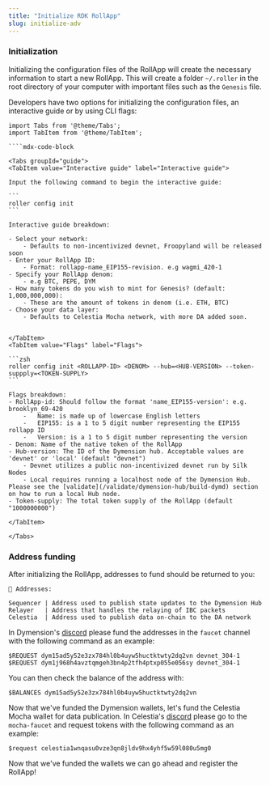 ```yaml
---
title: "Initialize RDK RollApp"
slug: initialize-adv
---
```


### Initialization

Initializing the configuration files of the RollApp will create the necessary information to start a new RollApp. This will create a folder `~/.roller` in the root directory of your computer with important files such as the `Genesis` file.

Developers have two options for initializing the configuration files, an interactive guide or by using CLI flags:

`````mdx-code-block
import Tabs from '@theme/Tabs';
import TabItem from '@theme/TabItem';

````mdx-code-block

<Tabs groupId="guide">
<TabItem value="Interactive guide" label="Interactive guide">

Input the following command to begin the interactive guide:

```
roller config init
```

Interactive guide breakdown:

- Select your network:
    - Defaults to non-incentivized devnet, Froopyland will be released soon
- Enter your RollApp ID:
    - Format: rollapp-name_EIP155-revision. e.g wagmi_420-1
- Specify your RollApp denom:
    - e.g BTC, PEPE, DYM
- How many tokens do you wish to mint for Genesis? (default: 1,000,000,000):
    - These are the amount of tokens in denom (i.e. ETH, BTC)
- Choose your data layer:
    - Defaults to Celestia Mocha network, with more DA added soon.


</TabItem>
<TabItem value="Flags" label="Flags">

```zsh
roller config init <ROLLAPP-ID> <DENOM> --hub=<HUB-VERSION> --token-suppply=<TOKEN-SUPPLY>
```

Flags breakdown:
- RollApp-id: Should follow the format 'name_EIP155-version': e.g. brooklyn_69-420
    -   Name: is made up of lowercase English letters
    -   EIP155: is a 1 to 5 digit number representing the EIP155 rollapp ID
    -   Version: is a 1 to 5 digit number representing the version
- Denom: Name of the native token of the RollApp
- Hub-version: The ID of the Dymension hub. Acceptable values are 'devnet' or 'local' (default "devnet")
    - Devnet utilizes a public non-incentivized devnet run by Silk Nodes
    - Local requires running a localhost node of the Dymension Hub. Please see the [validate](/validate/dymension-hub/build-dymd) section on how to run a local Hub node.
- Token-supply: The total token supply of the RollApp (default "1000000000")

</TabItem>

</Tabs>
`````

### Address funding

After initializing the RollApp, addresses to fund should be returned to you:

```
🔑 Addresses:

Sequencer | Address used to publish state updates to the Dymension Hub
Relayer   | Address that handles the relaying of IBC packets
Celestia  | Address used to publish data on-chain to the DA network
```

In Dymension's [discord](https://discord.gg/dymension) please fund the addresses in the `faucet` channel with the following command as an example:

```
$REQUEST dym15ad5y52e3zx784hl0b4uyw5huctktwty2dq2vn devnet_304-1
$REQUEST dym1j968h4avztqmgeh3bn4p2tfh4ptxp055e056sy devnet_304-1
```

You can then check the balance of the address with:

```
$BALANCES dym15ad5y52e3zx784hl0b4uyw5huctktwty2dq2vn
```

Now that we've funded the Dymension wallets, let's fund the Celestia Mocha wallet for data publication. In Celestia's [discord](https://discord.com/invite/YsnTPcSfWQ)
please go to the `mocha-faucet` and request tokens with the following command as an example:

```
$request celestia1wnqasu0vze3qn8jldv9hx4yhf5w59l080u5mg0
```

Now that we've funded the wallets we can go ahead and register the RollApp!
